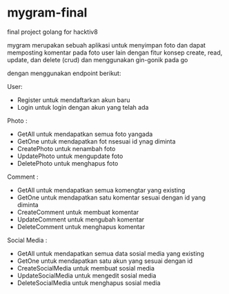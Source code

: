 # mygram-final
 final project golang for hacktiv8

mygram merupakan sebuah aplikasi untuk menyimpan foto dan dapat memposting komentar pada foto user lain dengan fitur konsep create, read, update, dan delete (crud) dan menggunakan gin-gonik pada go

dengan menggunakan endpoint berikut:

User:
- Register untuk mendaftarkan akun baru
- Login untuk login dengan akun yang telah ada
  
Photo :
- GetAll untuk mendapatkan semua foto yangada
- GetOne untuk mendapatkan fot nsesuai id ynag diminta
- CreatePhoto untuk nenambah foto
- UpdatePhoto untuk mengupdate foto
- DeletePhoto untuk menghapus foto
  
Comment :
- GetAll untuk mendapatkan semua komengtar yang existing
- GetOne untuk mendapatkan satu komentar sesuai dengan id yang diminta
- CreateComment untuk membuat komentar
- UpdateComment untuk mengubah komentar
- DeleteComment untuk menghapus komentar
  
Social Media :
- GetAll untuk mendapatkan semua data sosial media yang existing
- GetOne untuk mendapatkan satu akun yang sesuai dengan id
- CreateSocialMedia untuk membuat sosial media
- UpdateSocialMedia untuk mengedit sosial media
- DeleteSocialMedia untuk menghapus sosial media

